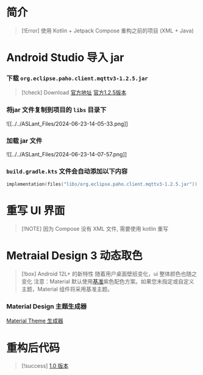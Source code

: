 # 简介 

> [!Error] 使用 Kotlin + Jetpack Compose 重构之前的项目 (XML + Java)

# Android Studio 导入 jar
### 下载 `org.eclipse.paho.client.mqttv3-1.2.5.jar `

> [!check] Download
> [官方地址](https://repo.eclipse.org/content/repositories/paho-releases/org/eclipse/paho/)
> [官方1.2.5版本](https://repo.eclipse.org/content/repositories/paho-releases/org/eclipse/paho/org.eclipse.paho.client.mqttv3/1.2.5/org.eclipse.paho.client.mqttv3-1.2.5.jar)

### 将jar 文件复制到项目的 `libs` 目录下
![[../../ASLant_Files/2024-06-23-14-05-33.png]]
### 加载 jar 文件
![[../../ASLant_Files/2024-06-23-14-07-57.png]]

### `build.gradle.kts` 文件会**自动**添加以下内容

```kotlin
implementation(files("libs/org.eclipse.paho.client.mqttv3-1.2.5.jar"))
```

# 重写 UI 界面

> [!NOTE] 因为 Compose 没有 XML 文件, 需要使用 kotlin 重写






# Metraial Design 3 动态取色

> [!box] Android 12L+ 的新特性
> 随着用户桌面壁纸变化，ui 整体颜色也随之变化
> 注意：Material 默认使用[基准](https://m3.material.io/styles/color/the-color-system/tokens)紫色配色方案。如果您未指定或自定义主题，Material 组件将采用基准主题。
### Material Design 主题生成器
[Material Theme 生成器](https://material-foundation.github.io/material-theme-builder/)




# 重构后代码

> [!success] [1.0 版本](https://aslant.top/Cloud/OneDrive/Android/Android%20Studio/AIOT_Compose_20240628_1.0.7z)


